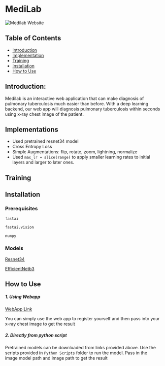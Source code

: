 # MediLab

![Medilab Website](https://github.com/chetanpandey1266/HackInIndia/blob/master/medilab.gif)

## Table of Contents
- [Introduction]()
- [Implementation]()
- [Training]()
- [Installation]()
- [How to Use]()

## Introduction:
Medilab is an interactive web application that can make diagnosis of pulmonary tuberculosis much easier than before. With a deep learning backend, our web app will diagnosis pulmonary tuberculosis within seconds using x-ray chest image of the patient.

## Implementations

- Used pretrained resnet34 model
- Cross Entropy Loss 
- Simple Augmentations: flip, rotate, zoom, lightning, normalize
- Used `max_lr = slice(range)` to apply smaller learning rates to initial layers and larger to later ones.

## Training


## Installation 

### Prerequisites

`fastai`

`fastai.vision`

`numpy`

### Models

[Resnet34](https://drive.google.com/file/d/1-183IuG42Sh6p4Kk6ok_DJw_PGtbNVSl/view)

[EfficientNetb3](https://drive.google.com/file/d/1F2RamM03oBahviwY93XCnrpNuTKobMzn/view?usp=sharing)

## How to Use

##### 1. Using Webapp

[WebApp Link](https://tbdetector.herokuapp.com/)

You can simply use the web app to register yourself and then pass into your x-ray chest image to get the result

##### 2. Directly from python script
Pretrained models can be downloaded from links provided above.
Use the scripts provided in `Python Scripts` folder to run the model.
Pass in the image model path and image path to get the result


